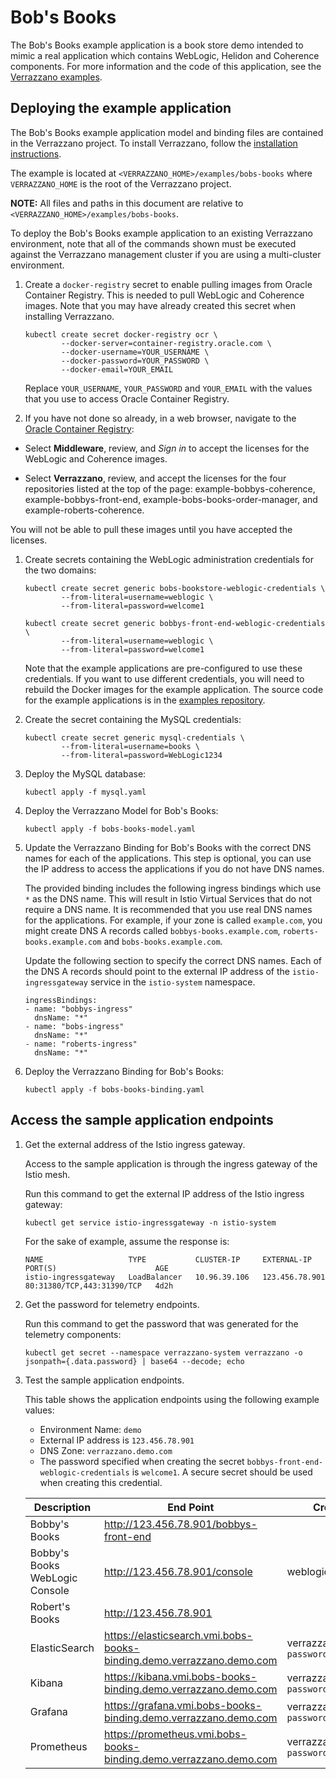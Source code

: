 # Bob's Books

The Bob's Books example application is a book store demo intended to mimic a real application which contains WebLogic, Helidon and Coherence components. For more information and the code of this application, see the [Verrazzano examples](https://github.com/verrazzano/examples).

## Deploying the example application

The Bob's Books example application model and binding files are contained in the Verrazzano project.
To install Verrazzano, follow the [installation instructions](../../install/README.md).

The example is located at `<VERRAZZANO_HOME>/examples/bobs-books` where `VERRAZZANO_HOME` is the root of the
Verrazzano project.

**NOTE:** All files and paths in this document are relative to `<VERRAZZANO_HOME>/examples/bobs-books`.

To deploy the Bob's Books example application to an existing Verrazzano environment,
note that all of the commands shown must be executed against the Verrazzano management
cluster if you are using a multi-cluster environment.

1. Create a `docker-registry` secret to enable pulling images from Oracle Container
   Registry.  This is needed to pull WebLogic and Coherence images.  Note that you
   may have already created this secret when installing Verrazzano.

   ```
   kubectl create secret docker-registry ocr \
           --docker-server=container-registry.oracle.com \
           --docker-username=YOUR_USERNAME \
           --docker-password=YOUR_PASSWORD \
           --docker-email=YOUR_EMAIL
   ```

   Replace `YOUR_USERNAME`, `YOUR_PASSWORD` and `YOUR_EMAIL` with the values that you
   use to access Oracle Container Registry.

1. If you have not done so already, in a web browser, navigate to the [Oracle Container Registry](https://container-registry.oracle.com):

  * Select **Middleware**, review, and _Sign in_ to accept the licenses for the WebLogic and Coherence images.

  * Select **Verrazzano**, review, and accept the licenses for the four repositories listed at the top of the page:
       example-bobbys-coherence, example-bobbys-front-end, example-bobs-books-order-manager, and example-roberts-coherence.

   You will not be able to pull these images until you have accepted the licenses.

1. Create secrets containing the WebLogic administration credentials for the
   two domains:

   ```
   kubectl create secret generic bobs-bookstore-weblogic-credentials \
           --from-literal=username=weblogic \
           --from-literal=password=welcome1

   kubectl create secret generic bobbys-front-end-weblogic-credentials \
           --from-literal=username=weblogic \
           --from-literal=password=welcome1
   ```

   Note that the example applications are pre-configured to use these credentials.
   If you want to use different credentials, you will need to rebuild the
   Docker images for the example application.  The source code for the example
   applications is in the [examples repository](https://github.com/verrazzano/examples).

1. Create the secret containing the MySQL credentials:

   ```
   kubectl create secret generic mysql-credentials \
           --from-literal=username=books \
           --from-literal=password=WebLogic1234
   ```

1. Deploy the MySQL database:

   ```
   kubectl apply -f mysql.yaml
   ```

1. Deploy the Verrazzano Model for Bob's Books:

   ```
   kubectl apply -f bobs-books-model.yaml
   ```

1. Update the Verrazzano Binding for Bob's Books with the correct DNS names for
   each of the applications.  This step is optional, you can use the IP
   address to access the applications if you do not have DNS names.

   The provided binding includes the following ingress bindings which use
   `*` as the DNS name.  This will result in Istio Virtual Services that
   do not require a DNS name.  It is recommended that you use real DNS
   names for the applications.  For example, if your zone is called
   `example.com`, you might create DNS A records called `bobbys-books.example.com`,
   `roberts-books.example.com` and `bobs-books.example.com`.

   Update the following section to specify the correct DNS names.  Each
   of the DNS A records should point to the external IP address of the
   `istio-ingressgateway` service in the `istio-system` namespace.

    ```
    ingressBindings:
    - name: "bobbys-ingress"
      dnsName: "*"
    - name: "bobs-ingress"
      dnsName: "*"
    - name: "roberts-ingress"
      dnsName: "*"
    ```

1. Deploy the Verrazzano Binding for Bob's Books:

   ```
   kubectl apply -f bobs-books-binding.yaml
   ```

## Access the sample application endpoints

1. Get the external address of the Istio ingress gateway.

    Access to the sample application is through the ingress gateway of the Istio mesh.

    Run this command to get the external IP address of the Istio ingress gateway:
    ```
    kubectl get service istio-ingressgateway -n istio-system
    ```

    For the sake of example, assume the response is:
    ```
    NAME                   TYPE           CLUSTER-IP     EXTERNAL-IP      PORT(S)                      AGE
    istio-ingressgateway   LoadBalancer   10.96.39.106   123.456.78.901   80:31380/TCP,443:31390/TCP   4d2h
    ```

1. Get the password for telemetry endpoints.

    Run this command to get the password that was generated for the telemetry components:
    ```
    kubectl get secret --namespace verrazzano-system verrazzano -o jsonpath={.data.password} | base64 --decode; echo
    ```
1. Test the sample application endpoints.

    This table shows the application endpoints using the following example values:
    * Environment Name: `demo`
    * External IP address is `123.456.78.901`
    * DNS Zone: `verrazzano.demo.com`
    * The password specified when creating the secret `bobbys-front-end-weblogic-credentials` is `welcome1`. A secure secret should be used when creating this credential.
    
    | Description| End Point | Credentials |
    | --- | --- | --- |
    | Bobby's Books | http://123.456.78.901/bobbys-front-end | |
    | Bobby's Books WebLogic Console | http://123.456.78.901/console | weblogic/welcome1 |
    | Robert's Books | http://123.456.78.901 | |
    | ElasticSearch | https://elasticsearch.vmi.bobs-books-binding.demo.verrazzano.demo.com | verrazzano/`telemetry-password` |
    | Kibana | https://kibana.vmi.bobs-books-binding.demo.verrazzano.demo.com | verrazzano/`telemetry-password` |
    | Grafana | https://grafana.vmi.bobs-books-binding.demo.verrazzano.demo.com | verrazzano/`telemetry-password` |
    | Prometheus | https://prometheus.vmi.bobs-books-binding.demo.verrazzano.demo.com | verrazzano/`telemetry-password` |
